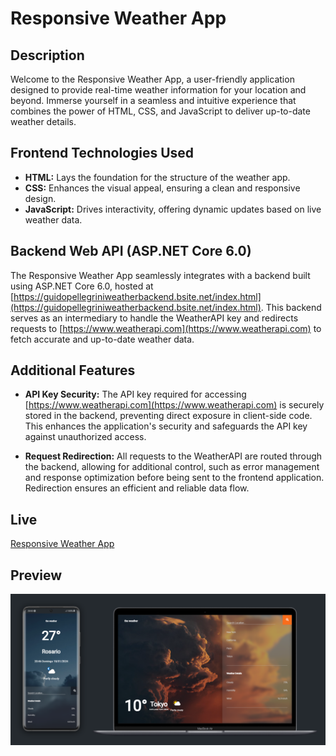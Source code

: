 # Responsive Weather App

## Description

Welcome to the Responsive Weather App, a user-friendly application designed to provide real-time weather information for your location and beyond. Immerse yourself in a seamless and intuitive experience that combines the power of HTML, CSS, and JavaScript to deliver up-to-date weather details.

## Frontend Technologies Used

- **HTML:** Lays the foundation for the structure of the weather app.
- **CSS:** Enhances the visual appeal, ensuring a clean and responsive design.
- **JavaScript:** Drives interactivity, offering dynamic updates based on live weather data.

## Backend Web API (ASP.NET Core 6.0)

The Responsive Weather App seamlessly integrates with a backend built using ASP.NET Core 6.0, hosted at [https://guidopellegriniweatherbackend.bsite.net/index.html](https://guidopellegriniweatherbackend.bsite.net/index.html). This backend serves as an intermediary to handle the WeatherAPI key and redirects requests to [https://www.weatherapi.com](https://www.weatherapi.com) to fetch accurate and up-to-date weather data.

## Additional Features

- **API Key Security:** The API key required for accessing [https://www.weatherapi.com](https://www.weatherapi.com) is securely stored in the backend, preventing direct exposure in client-side code. This enhances the application's security and safeguards the API key against unauthorized access.

- **Request Redirection:** All requests to the WeatherAPI are routed through the backend, allowing for additional control, such as error management and response optimization before being sent to the frontend application. Redirection ensures an efficient and reliable data flow.

## Live

[Responsive Weather App](https://guidopellegrini.github.io/responsive-weather-app/)

## Preview

![Weather App Preview](preview.png)
